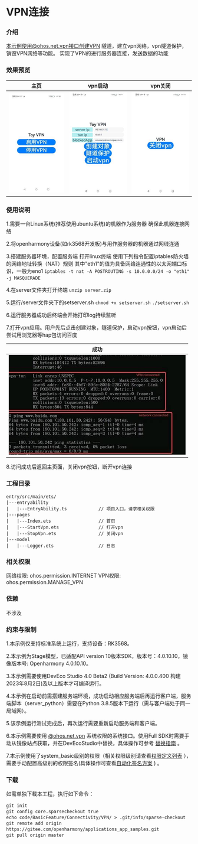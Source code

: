 # VPN连接

### 介绍
本示例使用@ohos.net.vpn接口创建VPN 隧道，建立vpn网络，vpn隧道保护，销毁VPN网络等功能。
实现了VPN的进行服务器连接，发送数据的功能

### 效果预览
| 主页                             | vpn启动                              | vpn关闭                                     | 
| ------------------------------ | --------------------------------- | --------------------------------------- |
| ![main.jpeg](sceenshots%2Fmain.jpeg) | ![start.jpeg](sceenshots%2Fstart.jpeg) | ![stop.jpeg](sceenshots%2Fstop.jpeg) |

### 使用说明

1.需要一台Linux系统(推荐使用ubuntu系统)的机器作为服务器 确保此机器连接网络

2.将openharmony设备(如rk3568开发板)与用作服务器的机器通过网线连通

3.搭建服务器环境，配置服务端
打开linux终端 使用下列指令配置iptables防火墙的网络地址转换（NAT）规则
其中"eth1"的值为具备网络连通性的以太网端口标识，一般为eno1
`iptables -t nat -A POSTROUTING -s 10.0.0.0/24 -o "eth1" -j MASQUERADE`

4.在server文件夹打开终端
`unzip server.zip`

5.运行/server文件夹下的setserver.sh
`chmod +x setserver.sh`
`./setserver.sh`

6.运行服务器成功后终端会开始打印log持续监听

7.打开vpn应用。用户先后点击创建对象，隧道保护，启动vpn按钮，vpn启动后尝试用浏览器等hap包访问百度

| 成功                             |
| ------------------------------ |
| ![success.jpeg](sceenshots%2Fsuccess.jpeg)|

8.访问成功后返回主页面，关闭vpn按钮，断开vpn连接

### 工程目录

```
entry/src/main/ets/
|---entryability
|   |---EntryAbility.ts            // 项目入口，请求相关权限
|---pages
|   |---Index.ets                  // 首页
|   |---StartVpn.ets               // 打开vpn
|   |---StopVpn.ets                // 关闭vpn
|---model
|   |---Logger.ets                 // 日志

```

### 相关权限
网络权限: ohos.permission.INTERNET
VPN权限: ohos.permission.MANAGE_VPN

### 依赖

不涉及

### 约束与限制

1.本示例仅支持标准系统上运行，支持设备：RK3568。

2.本示例为Stage模型，已适配API version 10版本SDK，版本号：4.0.10.10，镜像版本号: Openharmony 4.0.10.10。

3.本示例需要使用DevEco Studio 4.0 Beta2 (Build Version: 4.0.0.400 构建 2023年8月2日)及以上版本才可编译运行。

4.本示例在启动前需搭建服务端环境，成功启动相应服务端后再运行客户端，服务端脚本（server_python）需要在Python 3.8.5版本下运行（需与客户端处于同一局域网）。

5.该示例运行测试完成后，再次运行需要重新启动服务端和客户端。

6.本示例需要使用 [@ohos.net.vpn](https://gitee.com/openharmony/docs/blob/master/zh-cn/application-dev/reference/apis/js-apis-net-vpn.md) 系统权限的系统接口。使用Full SDK时需要手动从镜像站点获取，并在DevEcoStudio中替换，具体操作可参考 [替换指南](https://docs.openharmony.cn/pages/v3.2/zh-cn/application-dev/quick-start/full-sdk-switch-guide.md/) 。

7.本示例使用了system_basic级别的权限（相关权限级别请查看[权限定义列表](https://gitee.com/openharmony/docs/blob/master/zh-cn/application-dev/security/permission-list.md) ），需要手动配置高级别的权限签名(具体操作可查看[自动化签名方案](https://docs.openharmony.cn/pages/v3.2/zh-cn/application-dev/security/hapsigntool-overview.md/) ) 。

### 下载

如需单独下载本工程，执行如下命令：

```
git init
git config core.sparsecheckout true
echo code/BasicFeature/Connectivity/VPN/ > .git/info/sparse-checkout
git remote add origin https://gitee.com/openharmony/applications_app_samples.git
git pull origin master
```